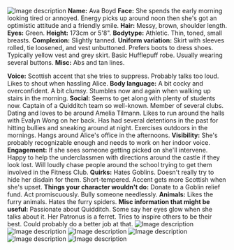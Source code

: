 ![Image description](https://i.imgur.com/A5No6HG.png)
**Name:** Ava Boyd
**Face:** She spends the early morning looking tired or annoyed. Energy picks up around noon then she's got an optimistic attitude and a friendly smile.
**Hair:** Messy, brown, shoulder length.
**Eyes:** Green.
**Height:** 173cm or 5'8".
**Bodytype:** Athletic. Thin, toned, small breasts.
**Complexion:** Slightly tanned.
**Uniform variation:** Skirt with sleeves rolled, tie loosened, and vest unbuttoned. Prefers boots to dress shoes. Typically yellow vest and grey skirt. Basic Hufflepuff robe. Usually wearing several buttons.
**Misc:** Abs and tan lines.

**Voice:** Scottish accent that she tries to suppress. Probably talks too loud. Likes to shout when hassling Alice.
**Body language:** A bit cocky and overconfident. A bit clumsy. Stumbles now and again when walking up stairs in the morning.
**Social:** Seems to get along with plenty of students now. Captain of a Quidditch team so well-known. Member of several clubs. Dating and loves to be around Amelia Tilmann. Likes to run around the halls with Evalyn Wong on her back. Has had several detentions in the past for hitting bullies and sneaking around at night. Exercises outdoors in the mornings. Hangs around Alice's office in the afternoons.
**Visibility:** She's probably recognizable enough and needs to work on her indoor voice.
**Engagement:** If she sees someone getting picked on she'll intervene. Happy to help the underclassmen with directions around the castle if they look lost. Will loudly chase people around the school trying to get them involved in the Fitness Club.
**Quirks:** Hates Goblins. Doesn't really try to hide her disdain for them. Short-tempered. Accent gets more Scottish when she's upset.
**Things your character wouldn't do:** Donate to a Goblin relief fund. Act promiscuously. Bully someone needlessly.
**Animals:** Likes the furry animals. Hates the furry spiders.
**Misc information that might be useful:** Passionate about Quidditch. Some say her eyes glow when she talks about it. Her Patronus is a ferret. Tries to inspire others to be their best. Could probably do a better job at that.
![Image description](https://i.imgur.com/PeBoa4B.png)
![Image description](https://i.imgur.com/nrRsq1u.jpg)
![Image description](https://i.imgur.com/ozQNYqN.png)
![Image description](https://i.imgur.com/9Ngy8FS.jpg)
![Image description](https://i.imgur.com/tXM0PRr.jpg)
![Image description](https://i.imgur.com/0hBHSF0.png)
